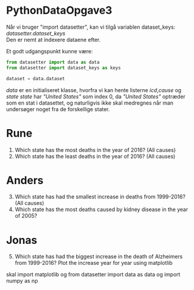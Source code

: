 # PythonDataOpgave3

Når vi bruger "import datasetter", kan vi tilgå variablen dataset_keys: *datasetter.dataset_keys*  
Den er nemt at indexere dataene efter.

Et godt udgangspunkt kunne være:  
```python
from datasetter import data as data
from datasetter import dataset_keys as keys

dataset = data.dataset
```

*data* er en initialiseret klasse, hvorfra vi kan hente listerne *icd*,*cause* og *state*
*state* har *"United States"* som index 0, da *"United States"* optræder som en stat i datasettet, og naturligvis ikke skal medregnes når man undersøger noget fra de forskellige stater. 

# Rune
1. Which state has the most deaths in the year of 2016? (All causes)
2. Which state has the least deaths in the year of 2016? (All causes)

# Anders

3. Which state has had the smallest increase in deaths from 1999-2016? (All causes)
4. Which state has the most deaths caused by kidney disease in the year of 2005?

# Jonas

5. Which state has had the biggest increase in the death of Alzheimers from 1999-2016? Plot the increase year for year using matplotlib

skal import matplotlib og from datasetter import data as data og import numpy as np

